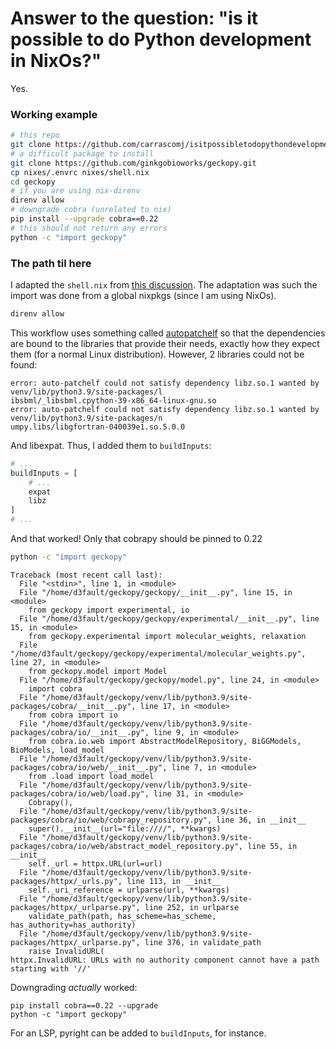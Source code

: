 # Answer to the question: "is it possible to do Python development in NixOs?"
Yes.

### Working example

```bash
# this repo
git clone https://github.com/carrascomj/isitpossibletodopythondevelopmentinnixos.git nixes
# a difficult package to install
git clone https://github.com/ginkgobioworks/geckopy.git
cp nixes/.envrc nixes/shell.nix 
cd geckopy
# if you are using nix-direnv
direnv allow
# downgrade cobra (unrelated to nix)
pip install --upgrade cobra==0.22
# this should not return any errors
python -c "import geckopy"
```

### The path til here
I adapted the `shell.nix` from [this discussion](https://discourse.nixos.org/t/proper-setup-for-python-development-with-nix-and-vs-code/19011/2). The adaptation was such the import was done from a global nixpkgs (since I am using NixOs).

```python
direnv allow
```

This workflow uses something called [autopatchelf](https://github.com/svanderburg/nix-patchtools) so that the dependencies are bound to the libraries that provide their needs, exactly how they expect them (for a normal Linux distribution). However, 2 libraries could not be found:

```
error: auto-patchelf could not satisfy dependency libz.so.1 wanted by venv/lib/python3.9/site-packages/l
ibsbml/_libsbml.cpython-39-x86_64-linux-gnu.so
error: auto-patchelf could not satisfy dependency libz.so.1 wanted by venv/lib/python3.9/site-packages/n
umpy.libs/libgfortran-040039e1.so.5.0.0
```

And libexpat. Thus, I added them to `buildInputs`:

```python
# ...
buildInputs = [
    # ...
    expat
    libz
]
# ...
```

And that worked! Only that cobrapy should be pinned to 0.22 

```bash
python -c "import geckopy"
```

```
Traceback (most recent call last):
  File "<stdin>", line 1, in <module>
  File "/home/d3fault/geckopy/geckopy/__init__.py", line 15, in <module>
    from geckopy import experimental, io
  File "/home/d3fault/geckopy/geckopy/experimental/__init__.py", line 15, in <module>
    from geckopy.experimental import molecular_weights, relaxation
  File "/home/d3fault/geckopy/geckopy/experimental/molecular_weights.py", line 27, in <module>
    from geckopy.model import Model
  File "/home/d3fault/geckopy/geckopy/model.py", line 24, in <module>
    import cobra
  File "/home/d3fault/geckopy/venv/lib/python3.9/site-packages/cobra/__init__.py", line 17, in <module>
    from cobra import io
  File "/home/d3fault/geckopy/venv/lib/python3.9/site-packages/cobra/io/__init__.py", line 9, in <module>
    from cobra.io.web import AbstractModelRepository, BiGGModels, BioModels, load_model
  File "/home/d3fault/geckopy/venv/lib/python3.9/site-packages/cobra/io/web/__init__.py", line 7, in <module>
    from .load import load_model
  File "/home/d3fault/geckopy/venv/lib/python3.9/site-packages/cobra/io/web/load.py", line 31, in <module>
    Cobrapy(),
  File "/home/d3fault/geckopy/venv/lib/python3.9/site-packages/cobra/io/web/cobrapy_repository.py", line 36, in __init__
    super().__init__(url="file:////", **kwargs)
  File "/home/d3fault/geckopy/venv/lib/python3.9/site-packages/cobra/io/web/abstract_model_repository.py", line 55, in __init__
    self._url = httpx.URL(url=url)
  File "/home/d3fault/geckopy/venv/lib/python3.9/site-packages/httpx/_urls.py", line 113, in __init__
    self._uri_reference = urlparse(url, **kwargs)
  File "/home/d3fault/geckopy/venv/lib/python3.9/site-packages/httpx/_urlparse.py", line 252, in urlparse
    validate_path(path, has_scheme=has_scheme, has_authority=has_authority)
  File "/home/d3fault/geckopy/venv/lib/python3.9/site-packages/httpx/_urlparse.py", line 376, in validate_path
    raise InvalidURL(
httpx.InvalidURL: URLs with no authority component cannot have a path starting with '//'
```


Downgrading _actually_ worked:

```
pip install cobra==0.22 --upgrade
python -c "import geckopy"
```

For an LSP, pyright can be added to `buildInputs`, for instance.

